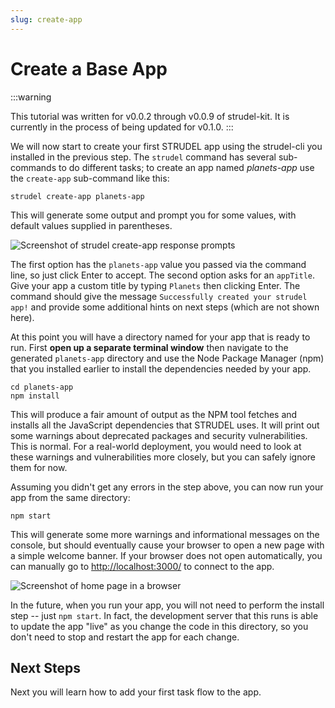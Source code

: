 ```yaml
---
slug: create-app
---
```


# Create a Base App

:::warning

This tutorial was written for v0.0.2 through v0.0.9 of strudel-kit. It is currently in the process of being updated for v0.1.0. 
:::

We will now start to create your first STRUDEL app using the strudel-cli you installed in the previous step. The `strudel` command has several sub-commands to do different tasks; to create an app named *planets-app* use the `create-app` sub-command like this:

```
strudel create-app planets-app
```

This will generate some output and prompt you for some values, with default values supplied in parentheses. 

![Screenshot of strudel create-app response prompts](https://github.com/strudel-science/strudel-kit/blob/main/docs/getting-started/images/create-app-response.png?raw=true)

The first option has the `planets-app` value you passed via the command line, so just click Enter to accept. The second option asks for an `appTitle`. Give your app a custom title by typing `Planets` then clicking Enter. The command should give the message `Successfully created your strudel app!` and provide some additional hints on next steps (which are not shown here).

At this point you will have a directory named for your app that is ready to run. First **open up a separate terminal window** then navigate to the generated `planets-app` directory and use the Node Package Manager (npm) that you installed earlier to install the dependencies needed by your app.

```
cd planets-app
npm install
```

 This will produce a fair amount of output as the NPM tool fetches and installs all the JavaScript dependencies that STRUDEL uses. It will print out some warnings about deprecated packages and security vulnerabilities. This is normal. For a real-world deployment, you would need to look at these warnings and vulnerabilities more closely, but you can safely ignore them for now.

Assuming you didn't get any errors in the  step above, you can now run your app from the same directory:

```
npm start
```

This will generate some more warnings and informational messages on the console, but should eventually cause your browser to open a new page with a simple welcome banner. If your browser does not open automatically, you can manually go to [http://localhost:3000/](http://localhost:3000/) to connect to the app.

![Screenshot of home page in a browser](https://github.com/strudel-science/strudel-kit/blob/main/docs/getting-started/images/start-home-page.png?raw=true)

In the future, when you run your app, you will not need to perform the install step -- just `npm start`. In fact, the development server that this runs is able to update the app "live" as you change the code in this directory, so you don't need to stop and restart the app for each change.

## Next Steps

Next you will learn how to add your first task flow to the app.
